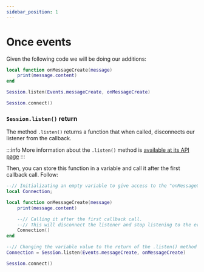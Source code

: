 ```yaml
---
sidebar_position: 1
---
```


# Once events

Given the following code we will be doing our additions:

```lua
local function onMessageCreate(message)
    print(message.content)
end

Session.listen(Events.messageCreate, onMessageCreate)

Session.connect()
```

### `Session.listen()` return

The method `.listen()` returns a function that when called, disconnects our listener from the callback.

:::info
More information about the `.listen()` method is [available at its API page](/api/Session#listen)
:::

Then, you can store this function in a variable and call it after the first callback call. Follow:

```lua
--// Initializating an empty variable to give access to the "onMessageCreate" function
local Connection;

local function onMessageCreate(message)
    print(message.content)

    --// Calling it after the first callback call.
    --// This will disconnect the listener and stop listening to the event.
    Connection()
end

--// Changing the variable value to the return of the .listen() method
Connection = Session.listen(Events.messageCreate, onMessageCreate)

Session.connect()
```